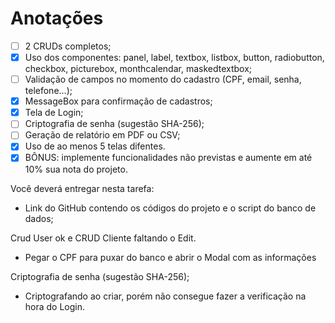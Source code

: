 # Anotações

- [ ]  2 CRUDs completos;
- [x]  Uso dos componentes: panel, label, textbox, listbox, button, radiobutton, checkbox, picturebox, monthcalendar, maskedtextbox;
- [ ]  Validação de campos no momento do cadastro (CPF, email, senha, telefone…);
- [x]  MessageBox para confirmação de cadastros;
- [x]  Tela de Login;
- [ ]  Criptografia de senha (sugestão SHA-256);
- [ ]  Geração de relatório em PDF ou CSV;
- [x]  Uso de ao menos 5 telas difentes.
- [x]  BÔNUS: implemente funcionalidades não previstas e aumente em até 10% sua nota do projeto.

Você deverá entregar nesta tarefa:

- Link do GitHub contendo os códigos do projeto e o script do banco de dados;

Crud User ok e CRUD Cliente faltando o Edit.

- Pegar o CPF para puxar do banco e abrir o Modal com as informações

Criptografia de senha (sugestão SHA-256);

- Criptografando ao criar, porém não consegue fazer a verificação na hora do Login.
